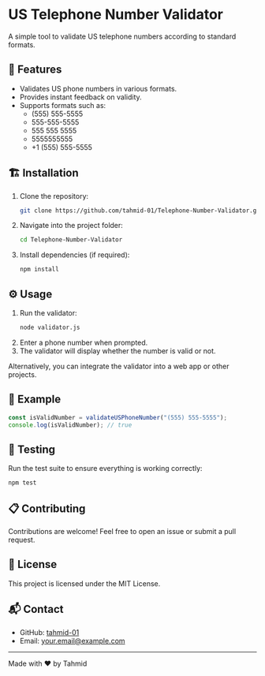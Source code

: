 # US Telephone Number Validator

A simple tool to validate US telephone numbers according to standard formats.

## 🚀 Features
- Validates US phone numbers in various formats.
- Provides instant feedback on validity.
- Supports formats such as:
  - (555) 555-5555
  - 555-555-5555
  - 555 555 5555
  - 5555555555
  - +1 (555) 555-5555

## 🏗️ Installation
1. Clone the repository:
   ```bash
   git clone https://github.com/tahmid-01/Telephone-Number-Validator.git
   ```
2. Navigate into the project folder:
   ```bash
   cd Telephone-Number-Validator
   ```
3. Install dependencies (if required):
   ```bash
   npm install
   ```

## ⚙️ Usage
1. Run the validator:
   ```bash
   node validator.js
   ```
2. Enter a phone number when prompted.
3. The validator will display whether the number is valid or not.

Alternatively, you can integrate the validator into a web app or other projects.

## 📖 Example
```javascript
const isValidNumber = validateUSPhoneNumber("(555) 555-5555");
console.log(isValidNumber); // true
```

## 🧪 Testing
Run the test suite to ensure everything is working correctly:
```bash
npm test
```

## 📋 Contributing
Contributions are welcome! Feel free to open an issue or submit a pull request.

## 📄 License
This project is licensed under the MIT License.

## 📬 Contact
- GitHub: [tahmid-01](https://github.com/tahmid-01)
- Email: [your.email@example.com](mailto:your.email@example.com)

---
Made with ❤️ by Tahmid

